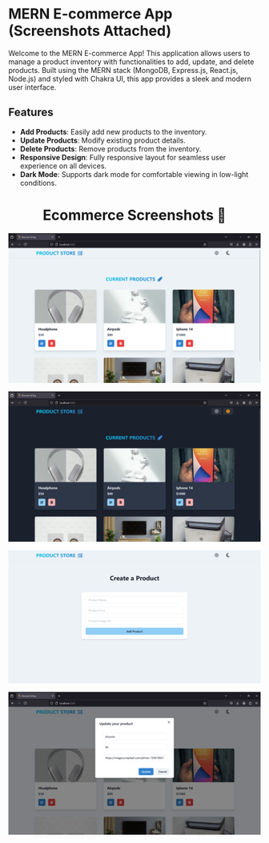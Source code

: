  # MERN E-commerce App  (Screenshots Attached)


Welcome to the MERN E-commerce App! This application allows users to manage a product inventory with functionalities to add, update, and delete products. Built using the MERN stack (MongoDB, Express.js, React.js, Node.js) and styled with Chakra UI, this app provides a sleek and modern user interface.

## Features

- **Add Products**: Easily add new products to the inventory.
- **Update Products**: Modify existing product details.
- **Delete Products**: Remove products from the inventory.
- **Responsive Design**: Fully responsive layout for seamless user experience on all devices.
-  **Dark Mode**: Supports dark mode for comfortable viewing in low-light conditions.

<h1 align="center">Ecommerce Screenshots 🚀</h1>

![Demo App](./frontend/public/screenshort-1.png)

![Demo App](./frontend/public/screenshort-2.png)

![Demo App](./frontend/public/screenshort-3.png)

![Demo App](./frontend/public/screenshort-4.png)
